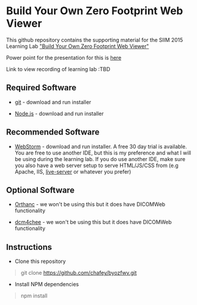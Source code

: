 Build Your Own Zero Footprint Web Viewer
========================================

This github repository contains the supporting material for the SIIM 2015 Learning Lab
["Build Your Own Zero Footprint Web Viewer"](http://siim.org/default.asp?page=15build_your_own)

Power point for the presentation for this is [here](https://drive.google.com/file/d/0BzovUgmP3BOKUHplZ0lNalVLQlU/view?usp=sharing)

Link to view recording of learning lab :TBD

Required Software
-----------------

* [git](https://git-scm.com/downloads) - download and run installer

* [Node.js](https://nodejs.org/) - download and run installer

Recommended Software
--------------------

* [WebStorm](https://www.jetbrains.com/webstorm/download/) - download and run installer.  A free 30 day trial is
available.  You are free to use another IDE, but this is my preference and what I will be using during the learning
lab.  If you do use another IDE, make sure you also have a web server setup to serve HTML/JS/CSS from (e.g Apache, IIS,
[live-server](https://www.npmjs.com/package/live-server) or whatever you prefer)

Optional Software
-----------------

* [Orthanc](https://github.com/chafey/orthanc-vagrant) - we won't be using this but it does have DICOMWeb functionality

* [dcm4chee](https://github.com/mohannadhussain/dcm4chee4-vagrant) - we won't be using this but it does have DICOMWeb functionality

Instructions
------------

* Clone this repository

> git clone https://github.com/chafey/byozfwv.git

* Install NPM dependencies

> npm install
